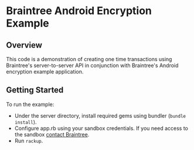 # Braintree Android Encryption Example

## Overview

This code is a demonstration of creating one time transactions using Braintree's
server-to-server API in conjunction with Braintree's Android encryption example application.

## Getting Started

To run the example:

* Under the server directory, install required gems using bundler (`bundle install`).
* Configure app.rb using your sandbox credentials. If you need access to the sandbox [contact Braintree](http://bit.ly/contact-braintree).
* Run `rackup`.
